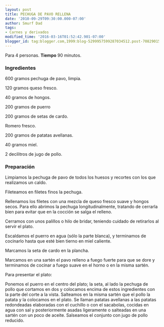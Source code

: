 ```yaml
---
layout: post
title: PECHUGA DE PAVO RELLENA
date: '2010-09-29T09:30:00.000-07:00'
author: Smurf Dad
tags:
- Carnes y derivados
modified_time: '2016-03-16T01:52:42.901-07:00'
blogger_id: tag:blogger.com,1999:blog-5299957599287034512.post-7082901561184492129
---
```


Para 4 personas.
<b>Tiempo</b> 90 minutos.

<h3>Ingredientes</h3>

600 gramos pechuga de pavo, limpia.

120 gramos queso fresco.

40 gramos de hongos.

200 gramos de puerro

200 gramos de setas de cardo.

Romero fresco.

200 gramos de patatas avellanas.

40 gramos miel.

2 decilitros de jugo de pollo.

<h3>Preparación</h3>

Limpiamos la pechuga de pavo de todos los huesos y recortes con los que realizamos un caldo.

Fileteamos en filetes finos la pechuga.

Rellenamos los filetes con una mezcla de queso fresco suave y hongos secos. Para ello abrimos la pechuga longitudinalmente, tratando de cerrarla bien para evitar que en la cocción se salga el relleno.

Cerramos con unos palillos o hilo de bridar, teniendo cuidado de retirarlos al servir el plato.

Escaldamos el puerro en agua (sólo la parte blanca), y terminamos de cocinarlo hasta que esté bien tierno en miel caliente.

Marcamos la seta de cardo en la plancha.

Marcamos en una sartén el pavo relleno a fuego fuerte para que se dore y terminamos de cocinar a fuego suave en el horno o en la misma sartén.

Para presentar el plato:

Ponemos el puerro en el centro del plato; la seta, al lado la pechuga de pollo que cortamos en dos y colocamos encima de estos ingredientes con la parte del corte a la vista. Salteamos en la misma sartén que el pollo la patata y la colocamos en el plato. Se llaman patatas avellanas a las patatas redondeadas elaboradas con el cuchillo o con el sacabolas, cocidas en agua con sal y posteriormente asadas ligeramente o salteadas en una sartén con un poco de aceite. Salseamos el conjunto con jugo de pollo reducido.


